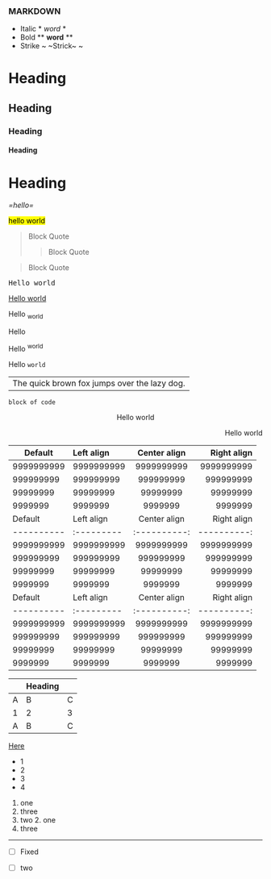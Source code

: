 ### MARKDOWN

- Italic \* *word* \*
- Bold \*\* **word** \*\*
- Strike \~  ~Strick~ \~

# Heading
## Heading
### Heading
#### Heading

<h1> Heading </h1>


*=hello=*

<mark> hello world </mark>


> Block Quote
>> Block Quote

> Block Quote

<samp> Hello world </smap>

<ins> Hello world </ins>

Hello <sub>world</sub>

Hello

Hello <sup>world

Hello `world`


<table><tr><td>The quick brown fox jumps over the lazy dog.</td></tr></table>


```
block of code
```

<p align="center"> Hello world </p>

<p align="right"> Hello world </p>

| Default | Left align | Center align | Right align |
| - | :- | :-: | -: |
| 9999999999 | 9999999999 | 9999999999 | 9999999999 |
| 999999999 | 999999999 | 999999999 | 999999999 |
| 99999999 | 99999999 | 99999999 | 99999999 |
| 9999999 | 9999999 | 9999999 | 9999999 |
| Default    | Left align | Center align | Right align |
| ---------- | :--------- | :----------: | ----------: |
| 9999999999 | 9999999999 | 9999999999   | 9999999999  |
| 999999999  | 999999999  | 999999999    | 999999999   |
| 99999999   | 99999999   | 99999999     | 99999999    |
| 9999999    | 9999999    | 9999999      | 9999999     |
Default    | Left align | Center align | Right align
---------- | :--------- | :----------: | ----------:
9999999999 | 9999999999 | 9999999999   | 9999999999
999999999  | 999999999  | 999999999    | 999999999  
99999999   | 99999999   | 99999999     | 99999999   
9999999    | 9999999    | 9999999      | 9999999

| |Heading| |
|--|--|--|
| A | B | C |
| 1 | 2 | 3 |
|A|B|C|




[Here](https://www.google.com/)

* 1
* 2
* 3
 * 4


 1. one
  1. three
 2. two
    2. one
 3. three
 ***

-  [ ] Fixed

- [ ] two
